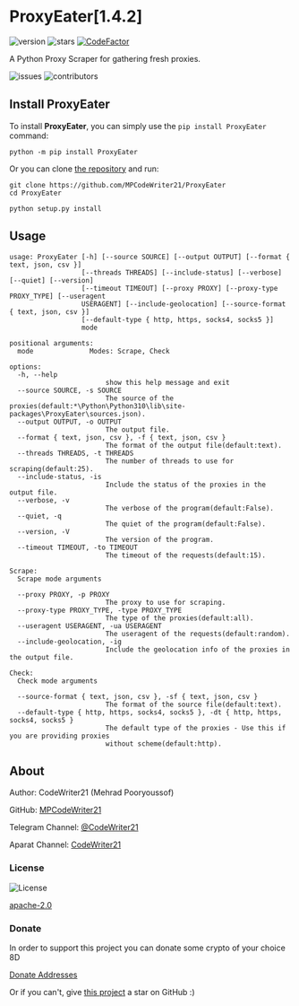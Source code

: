 ProxyEater\[1.4.2\]
===================

![version](https://img.shields.io/pypi/v/ProxyEater)
![stars](https://img.shields.io/github/stars/MPCodeWriter21/ProxyEater)
[![CodeFactor](https://www.codefactor.io/repository/github/mpcodewriter21/proxyeater/badge)](https://www.codefactor.io/repository/github/mpcodewriter21/proxyeater)

A Python Proxy Scraper for gathering fresh proxies.

![issues](https://img.shields.io/github/issues/MPCodeWriter21/log21)
![contributors](https://img.shields.io/github/contributors/MPCodeWriter21/log21)

Install ProxyEater
------------------

To install **ProxyEater**, you can simply use the `pip install ProxyEater` command:

```commandline
python -m pip install ProxyEater
```

Or you can clone [the repository](https://github.com/MPCodeWriter21/ProxyEater) and run:

```commandline
git clone https://github.com/MPCodeWriter21/ProxyEater
cd ProxyEater
```

```commandline
python setup.py install
```

Usage
-----

```
usage: ProxyEater [-h] [--source SOURCE] [--output OUTPUT] [--format { text, json, csv }]
                  [--threads THREADS] [--include-status] [--verbose] [--quiet] [--version]
                  [--timeout TIMEOUT] [--proxy PROXY] [--proxy-type PROXY_TYPE] [--useragent
                  USERAGENT] [--include-geolocation] [--source-format { text, json, csv }]
                  [--default-type { http, https, socks4, socks5 }]
                  mode

positional arguments:
  mode              Modes: Scrape, Check

options:
  -h, --help
                        show this help message and exit
  --source SOURCE, -s SOURCE
                        The source of the proxies(default:*\Python\Python310\lib\site-packages\ProxyEater\sources.json).
  --output OUTPUT, -o OUTPUT
                        The output file.
  --format { text, json, csv }, -f { text, json, csv }
                        The format of the output file(default:text).
  --threads THREADS, -t THREADS
                        The number of threads to use for scraping(default:25).
  --include-status, -is
                        Include the status of the proxies in the output file.
  --verbose, -v
                        The verbose of the program(default:False).
  --quiet, -q
                        The quiet of the program(default:False).
  --version, -V
                        The version of the program.
  --timeout TIMEOUT, -to TIMEOUT
                        The timeout of the requests(default:15).

Scrape:
  Scrape mode arguments

  --proxy PROXY, -p PROXY
                        The proxy to use for scraping.
  --proxy-type PROXY_TYPE, -type PROXY_TYPE
                        The type of the proxies(default:all).
  --useragent USERAGENT, -ua USERAGENT
                        The useragent of the requests(default:random).
  --include-geolocation, -ig
                        Include the geolocation info of the proxies in the output file.

Check:
  Check mode arguments

  --source-format { text, json, csv }, -sf { text, json, csv }
                        The format of the source file(default:text).
  --default-type { http, https, socks4, socks5 }, -dt { http, https, socks4, socks5 }
                        The default type of the proxies - Use this if you are providing proxies
                        without scheme(default:http).

```

About
-----
Author: CodeWriter21 (Mehrad Pooryoussof)

GitHub: [MPCodeWriter21](https://github.com/MPCodeWriter21)

Telegram Channel: [@CodeWriter21](https://t.me/CodeWriter21)

Aparat Channel: [CodeWriter21](https://www.aparat.com/CodeWriter21)

### License

![License](https://img.shields.io/github/license/MPCodeWriter21/ProxyEater)

[apache-2.0](http://www.apache.org/licenses/LICENSE-2.0)

### Donate

In order to support this project you can donate some crypto of your choice 8D

[Donate Addresses](https://github.com/MPCodeWriter21/ProxyEater/blob/master/DONATE.md)

Or if you can't, give [this project](https://github.com/MPCodeWriter21/ProxyEater) a star on GitHub :)


